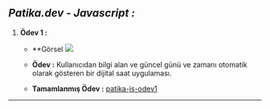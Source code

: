 ## *Patika.dev - Javascript :*

1. **Ödev 1 :**
    - **Görsel  <img src= "./img/js_img.png">
   
    - **Ödev :** Kullanıcıdan bilgi alan ve güncel günü ve zamanı otomatik olarak gösteren bir dijital saat uygulaması.

    - **Tamamlanmış Ödev :** [patika-js-odev1](https://github.com/halilenesozdemir/Patika.dev-Javascript-Homeworks-/tree/main/patika-js-odev1)
  
---
